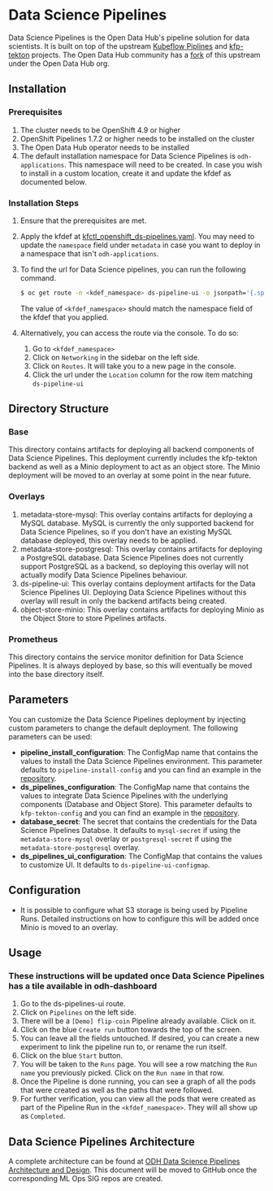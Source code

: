 # Data Science Pipelines

Data Science Pipelines is the Open Data Hub's pipeline solution for data scientists. It is built on top of the upstream [Kubeflow Piplines](https://github.com/kubeflow/pipelines) and [kfp-tekton](https://github.com/kubeflow/kfp-tekton) projects. The Open Data Hub community has a [fork](https://github.com/opendatahub-io/data-science-pipelines) of this upstream under the Open Data Hub org.


## Installation

### Prerequisites

1. The cluster needs to be OpenShift 4.9 or higher
2. OpenShift Pipelines 1.7.2 or higher needs to be installed on the cluster
3. The Open Data Hub operator needs to be installed
4. The default installation namespace for Data Science Pipelines is `odh-applications`. This namespace will need to be created. In case you wish to install in a custom location, create it and update the kfdef as documented below.

### Installation Steps

1. Ensure that the prerequisites are met.
2. Apply the kfdef at [kfctl_openshift_ds-pipelines.yaml](https://github.com/opendatahub-io/odh-manifests/blob/master/kfdef/kfctl_openshift_ds-pipelines.yaml). You may need to update the `namespace` field under `metadata` in case you want to deploy in a namespace that isn't `odh-applications`.
3. To find the url for Data Science pipelines, you can run the following command.
    ```bash
    $ oc get route -n <kdef_namespace> ds-pipeline-ui -o jsonpath='{.spec.host}'
    ```
    The value of `<kfdef_namespace>` should match the namespace field of the kfdef that you applied.
4. Alternatively, you can access the route via the console. To do so:

    1. Go to `<kfdef_namespace>`
    2. Click on `Networking` in the sidebar on the left side.
    3. Click on `Routes`. It will take you to a new page in the console.
    4. Click the url under the `Location` column for the row item matching `ds-pipeline-ui`


## Directory Structure

### Base

This directory contains artifacts for deploying all backend components of Data Science Pipelines. This deployment currently includes the kfp-tekton backend as well as a Minio deployment to act as an object store. The Minio deployment will be moved to an overlay at some point in the near future.

### Overlays

1. metadata-store-mysql: This overlay contains artifacts for deploying a MySQL database. MySQL is currently the only supported backend for Data Science Pipelines, so if you don't have an existing MySQL database deployed, this overlay needs to be applied.
2. metadata-store-postgresql: This overlay contains artifacts for deploying a PostgreSQL database. Data Science Pipelines does not currently support PostgreSQL as a backend, so deploying this overlay will not actually modify Data Science Pipelines behaviour.
3. ds-pipeline-ui: This overlay contains deployment artifacts for the Data Science Pipelines UI. Deploying Data Science Pipelines without this overlay will result in only the backend artifacts being created.
4. object-store-minio: This overlay contains artifacts for deploying Minio as the Object Store to store Pipelines artifacts.

### Prometheus

This directory contains the service monitor definition for Data Science Pipelines. It is always deployed by base, so this will eventually be moved into the base directory itself.

## Parameters

You can customize the Data Science Pipelines deployment by injecting custom parameters to change the default deployment. The following parameters can be used:

* **pipeline_install_configuration**: The ConfigMap name that contains the values to install the Data Science Pipelines environment. This parameter defaults to `pipeline-install-config` and you can find an example in the [repository](./base/configmaps/pipeline-install-config.yaml).
* **ds_pipelines_configuration**: The ConfigMap name that contains the values to integrate Data Science Pipelines with the underlying components (Database and Object Store). This parameter defaults to `kfp-tekton-config` and you can find an example in the [repository](./base/configmaps/kfp-tekton-config.yaml).
* **database_secret**: The secret that contains the credentials for the Data Science Pipelines Databse. It defaults to `mysql-secret` if using the `metadata-store-mysql` overlay or `postgresql-secret` if using the `metadata-store-postgresql` overlay.
* **ds_pipelines_ui_configuration**: The ConfigMap that contains the values to customize UI. It defaults to `ds-pipeline-ui-configmap`.

## Configuration

* It is possible to configure what S3 storage is being used by Pipeline Runs. Detailed instructions on how to configure this will be added once Minio is moved to an overlay.

## Usage

### These instructions will be updated once Data Science Pipelines has a tile available in odh-dashboard

1. Go to the ds-pipelines-ui route.
2. Click on `Pipelines` on the left side.
3. There will be a `[Demo] flip-coin` Pipeline already available. Click on it.
4. Click on the blue `Create run` button towards the top of the screen.
5. You can leave all the fields untouched. If desired, you can create a new experiment to link the pipeline run to, or rename the run itself.
6. Click on the blue `Start` button.
7. You will be taken to the `Runs` page. You will see a row matching the `Run name` you previously picked. Click on the `Run name` in that row.
8. Once the Pipeline is done running, you can see a graph of all the pods that were created as well as the paths that were followed.
9. For further verification, you can view all the pods that were created as part of the Pipeline Run in the `<kfdef_namespace>`. They will all show up as `Completed`.

## Data Science Pipelines Architecture

A complete architecture can be found at [ODH Data Science Pipelines Architecture and Design](https://docs.google.com/document/d/1o-JS1uZKLZsMY3D16kl5KBdyBb-aV-kyD_XycdJOYpM/edit#heading=h.3aocw3evrps0). This document will be moved to GitHub once the corresponding ML Ops SIG repos are created.
